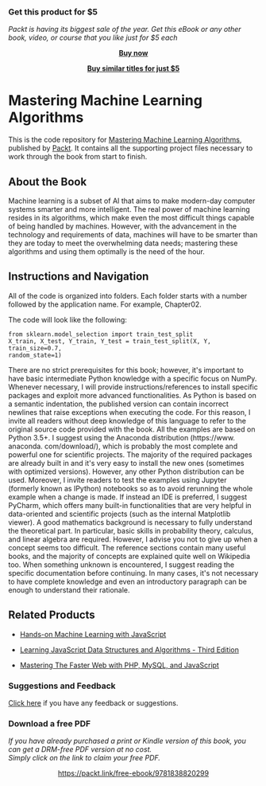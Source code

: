 
### Get this product for $5

<i>Packt is having its biggest sale of the year. Get this eBook or any other book, video, or course that you like just for $5 each</i>


<b><p align='center'>[Buy now](https://packt.link/9781838820299)</p></b>


<b><p align='center'>[Buy similar titles for just $5](https://subscription.packtpub.com/search)</p></b>


# Mastering Machine Learning Algorithms
This is the code repository for [Mastering Machine Learning Algorithms](https://www.packtpub.com/big-data-and-business-intelligence/mastering-machine-learning-algorithms?utm_source=github&utm_medium=repository&utm_campaign=9781788621113), published by [Packt](https://www.packtpub.com/?utm_source=github). It contains all the supporting project files necessary to work through the book from start to finish.
## About the Book
Machine learning is a subset of AI that aims to make modern-day computer systems smarter and more intelligent. The real power of machine learning resides in its algorithms, which make even the most difficult things capable of being handled by machines. However, with the advancement in the technology and requirements of data, machines will have to be smarter than they are today to meet the overwhelming data needs; mastering these algorithms and using them optimally is the need of the hour.
## Instructions and Navigation
All of the code is organized into folders. Each folder starts with a number followed by the application name. For example, Chapter02.



The code will look like the following:
```
from sklearn.model_selection import train_test_split
X_train, X_test, Y_train, Y_test = train_test_split(X, Y, train_size=0.7,
random_state=1)
```

There are no strict prerequisites for this book; however, it's important to have basic
intermediate Python knowledge with a specific focus on NumPy. Whenever necessary, I
will provide instructions/references to install specific packages and exploit more advanced
functionalities. As Python is based on a semantic indentation, the published version can
contain incorrect newlines that raise exceptions when executing the code. For this reason, I
invite all readers without deep knowledge of this language to refer to the original source
code provided with the book.
All the examples are based on Python 3.5+. I suggest using the Anaconda distribution
(https://www. anaconda. com/download/), which is probably the most complete and
powerful one for scientific projects. The majority of the required packages are already built
in and it's very easy to install the new ones (sometimes with optimized versions). However,
any other Python distribution can be used. Moreover, I invite readers to test the examples
using Jupyter (formerly known as IPython) notebooks so as to avoid rerunning the whole
example when a change is made. If instead an IDE is preferred, I suggest PyCharm, which
offers many built-in functionalities that are very helpful in data-oriented and scientific
projects (such as the internal Matplotlib viewer).
A good mathematics background is necessary to fully understand the theoretical part. In
particular, basic skills in probability theory, calculus, and linear algebra are required.
However, I advise you not to give up when a concept seems too difficult. The reference
sections contain many useful books, and the majority of concepts are explained quite well
on Wikipedia too. When something unknown is encountered, I suggest reading the specific
documentation before continuing. In many cases, it's not necessary to have complete
knowledge and even an introductory paragraph can be enough to understand their
rationale.

## Related Products
* [Hands-on Machine Learning with JavaScript](https://www.packtpub.com/big-data-and-business-intelligence/hands-machine-learning-javascript?utm_source=github&utm_medium=repository&utm_campaign=9781788998246)

* [Learning JavaScript Data Structures and Algorithms - Third Edition](https://www.packtpub.com/web-development/learning-javascript-data-structures-and-algorithms-third-edition?utm_source=github&utm_medium=repository&utm_campaign=9781788623872)

* [Mastering The Faster Web with PHP, MySQL, and JavaScript](https://www.packtpub.com/web-development/mastering-faster-web-php-mysql-and-javascript?utm_source=github&utm_medium=repository&utm_campaign=9781788392211)

### Suggestions and Feedback
[Click here](https://docs.google.com/forms/d/e/1FAIpQLSe5qwunkGf6PUvzPirPDtuy1Du5Rlzew23UBp2S-P3wB-GcwQ/viewform) if you have any feedback or suggestions.
### Download a free PDF

 <i>If you have already purchased a print or Kindle version of this book, you can get a DRM-free PDF version at no cost.<br>Simply click on the link to claim your free PDF.</i>
<p align="center"> <a href="https://packt.link/free-ebook/9781838820299">https://packt.link/free-ebook/9781838820299 </a> </p>
